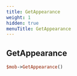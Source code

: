 ```yaml
---
title: GetAppearance
weight: 1
hidden: true
menuTitle: GetAppearance
---
```

## GetAppearance
```perl
$mob->GetAppearance()
```